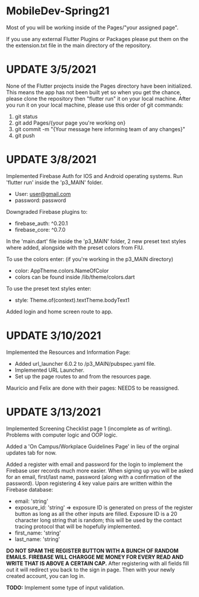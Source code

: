# MobileDev-Spring21

Most of you will be working inside of the Pages/"your assigned page".

If you use any external Flutter Plugins or Packages please put them on the the extension.txt file in the main directory of the repository.

# **UPDATE 3/5/2021**

None of the Flutter projects inside the Pages directory have been initialized. This means the app has not been built yet so when you get the chance, please clone the repository then "flutter run" it on your local machine. After you run it on your local machine, please use this order of git commands:

1. git status
2. git add Pages/{your page you're working on}
3. git commit -m "{Your message here informing team of any changes}"
4. git push

# **UPDATE 3/8/2021**

Implemented Firebase Auth for IOS and Android operating systems. Run 'flutter run' inside the 'p3_MAIN' folder.
  - User: user@gmail.com
  - password: password

Downgraded Firebase plugins to:
  - firebase_auth: ^0.20.1
  - firebase_core: ^0.7.0
  
In the 'main.dart' file inside the 'p3_MAIN' folder, 2 new preset text styles where added, alongside with the preset colors from FIU.
  
To use the colors enter: (if you're working in the p3_MAIN directory)
  - color: AppTheme.colors.NameOfColor
  - colors can be found inside /lib/theme/colors.dart

To use the preset text styles enter:
  - style: Theme.of(context).textTheme.bodyText1

Added login and home screen route to app.

# **UPDATE 3/10/2021**

Implemented the Resources and Information Page:
- Added url_launcher 6.0.2 to /p3_MAIN/pubspec.yaml file.
- Implemented URL Launcher.
- Set up the page routes to and from the resources page.

Mauricio and Felix are done with their pages: NEEDS to be reassigned.

# **UPDATE 3/13/2021**

Implemented Screening Checklist page 1 (incomplete as of writing). Problems with computer logic and OOP logic.

Added a 'On Campus/Workplace Guidelines Page' in lieu of the orginal updates tab for now.

Added a register with email and password for the login to implement the Firebase user records much more easier. When signing up you will be asked for an email, first/last name, password (along with a confirmation of the password). Upon registering 4 key value pairs are written within the Firebase database:
- email: 'string'
- exposure_id: 'string' => exposure ID is generated on press of the register button as long as all the other inputs are filled. Exposure ID is a 20 character long string that is random; this will be used by the contact tracing protocol that will be hopefully implemented.
- first_name: 'string'
- last_name: 'string'

**DO NOT SPAM THE REGISTER BUTTON WITH A BUNCH OF RANDOM EMAILS. FIREBASE WILL CHARGGE ME MONEY FOR EVERY READ AND WRITE THAT IS ABOVE A CERTAIN CAP.** After registering with all fields fill out it will redirect you back to the sign in page. Then with your newly created account, you can log in.

**TODO:** Implement some type of input validation.
